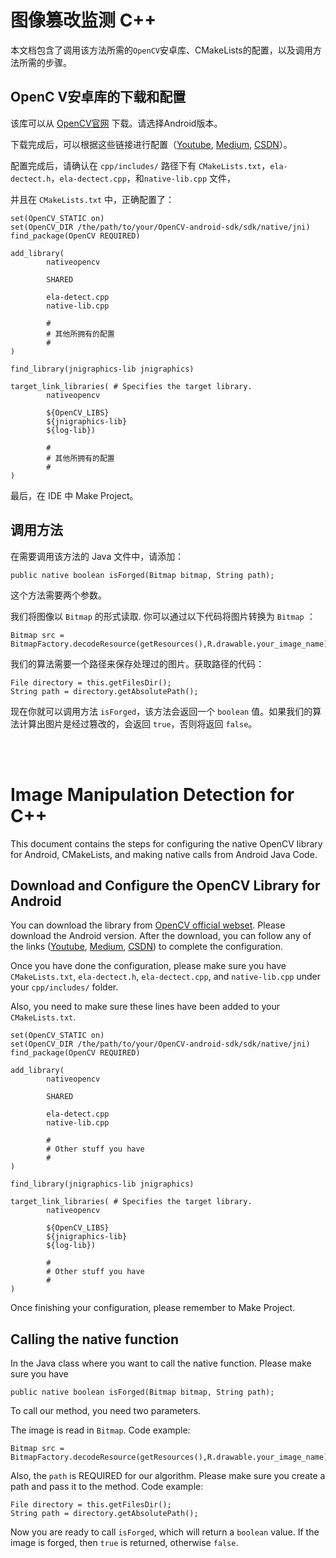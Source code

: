 # 图像篡改监测 C++ 
本文档包含了调用该方法所需的`OpenCV`安卓库、CMakeLists的配置，以及调用方法所需的步骤。

## OpenC V安卓库的下载和配置
该库可以从 [OpenCV官网](https://opencv.org/releases/) 下载。请选择Android版本。

下载完成后，可以根据这些链接进行配置（[Youtube](https://www.youtube.com/watch?v=Sn3YhfY5jqg&t=2430s), 
[Medium](https://medium.com/android-news/a-beginners-guide-to-setting-up-opencv-android-library-on-android-studio-19794e220f3c),
[CSDN](https://blog.csdn.net/qq_37857689/article/details/126548915?ops_request_misc=%257B%2522request%255Fid%2522%253A%2522169258150516800184146654%2522%252C%2522scm%2522%253A%252220140713.130102334..%2522%257D&request_id=169258150516800184146654&biz_id=0&utm_medium=distribute.pc_search_result.none-task-blog-2~all~baidu_landing_v2~default-1-126548915-null-null.142^v93^chatsearchT3_1&utm_term=opencv%20android%20native&spm=1018.2226.3001.4187)）。

配置完成后，请确认在 `cpp/includes/` 路径下有 `CMakeLists.txt`，`ela-dectect.h`，`ela-dectect.cpp`，和`native-lib.cpp` 文件，

并且在 `CMakeLists.txt` 中，正确配置了：
```
set(OpenCV_STATIC on)
set(OpenCV_DIR /the/path/to/your/OpenCV-android-sdk/sdk/native/jni)
find_package(OpenCV REQUIRED)

add_library(
        nativeopencv

        SHARED

        ela-detect.cpp
        native-lib.cpp

        #
        # 其他所拥有的配置
        #
)

find_library(jnigraphics-lib jnigraphics)

target_link_libraries( # Specifies the target library.
        nativeopencv

        ${OpenCV_LIBS}
        ${jnigraphics-lib}
        ${log-lib})

        #
        # 其他所拥有的配置
        #
)
```
最后，在 IDE 中 Make Project。

## 调用方法
在需要调用该方法的 Java 文件中，请添加：
```
public native boolean isForged(Bitmap bitmap, String path);
```
这个方法需要两个参数。

我们将图像以 `Bitmap` 的形式读取. 你可以通过以下代码将图片转换为 `Bitmap` ：
```
Bitmap src = BitmapFactory.decodeResource(getResources(),R.drawable.your_image_name);
```
我们的算法需要一个路径来保存处理过的图片。获取路径的代码：
```
File directory = this.getFilesDir();
String path = directory.getAbsolutePath();
```
现在你就可以调用方法 `isForged`，该方法会返回一个 `boolean` 值。如果我们的算法计算出图片是经过篡改的，会返回 `true`，否则将返回 `false`。

<br></br>
# Image Manipulation Detection for C++
This document contains the steps for configuring the native OpenCV library for Android, CMakeLists, and making native calls from Android Java Code.

## Download and Configure the OpenCV Library for Android
You can download the library from [OpenCV official webset](https://opencv.org/releases/). Please download the Android version.
After the download, you can follow any of the links ([Youtube](https://www.youtube.com/watch?v=Sn3YhfY5jqg&t=2430s), 
[Medium](https://medium.com/android-news/a-beginners-guide-to-setting-up-opencv-android-library-on-android-studio-19794e220f3c),
[CSDN](https://blog.csdn.net/qq_37857689/article/details/126548915?ops_request_misc=%257B%2522request%255Fid%2522%253A%2522169258150516800184146654%2522%252C%2522scm%2522%253A%252220140713.130102334..%2522%257D&request_id=169258150516800184146654&biz_id=0&utm_medium=distribute.pc_search_result.none-task-blog-2~all~baidu_landing_v2~default-1-126548915-null-null.142^v93^chatsearchT3_1&utm_term=opencv%20android%20native&spm=1018.2226.3001.4187)) 
to complete the configuration.

Once you have done the configuration, please make sure you have `CMakeLists.txt`, `ela-dectect.h`, `ela-dectect.cpp`, and `native-lib.cpp` under your `cpp/includes/` folder.

Also, you need to make sure these lines have been added to your `CMakeLists.txt`.
```
set(OpenCV_STATIC on)
set(OpenCV_DIR /the/path/to/your/OpenCV-android-sdk/sdk/native/jni)
find_package(OpenCV REQUIRED)

add_library(
        nativeopencv

        SHARED

        ela-detect.cpp
        native-lib.cpp

        #
        # Other stuff you have
        #
)

find_library(jnigraphics-lib jnigraphics)

target_link_libraries( # Specifies the target library.
        nativeopencv

        ${OpenCV_LIBS}
        ${jnigraphics-lib}
        ${log-lib})

        #
        # Other stuff you have
        #
)
```

Once finishing your configuration, please remember to Make Project.

## Calling the native function
In the Java class where you want to call the native function. Please make sure you have
```
public native boolean isForged(Bitmap bitmap, String path);
```
To call our method, you need two parameters. 

The image is read in `Bitmap`. Code example:
```
Bitmap src = BitmapFactory.decodeResource(getResources(),R.drawable.your_image_name);
```
Also, the `path` is REQUIRED for our algorithm. Please make sure you create a path and pass it to the method. Code example:
```
File directory = this.getFilesDir();
String path = directory.getAbsolutePath();
```
Now you are ready to call `isForged`, which will return a `boolean` value. If the image is forged, then `true` is returned, otherwise `false`.

